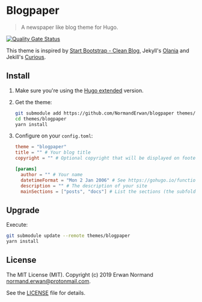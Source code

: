 # Blogpaper

> A newspaper like blog theme for Hugo.

[![Quality Gate Status](https://sonarcloud.io/api/project_badges/measure?project=NormandErwan_blogpaper&metric=alert_status)](https://sonarcloud.io/dashboard?id=NormandErwan_blogpaper)

This theme is inspired by [Start Bootstrap - Clean Blog](https://github.com/BlackrockDigital/startbootstrap-clean-blog),
Jekyll's [Olania](https://olania-jekyll.netlify.com/) and Jekill's [Curious](https://curious-jekyll.netlify.com/).

## Install

1. Make sure you're using the [Hugo extended](https://gohugo.io/getting-started/installing/) version.
2. Get the theme:

    ```bash
    git submodule add https://github.com/NormandErwan/blogpaper themes/blogpaper
    cd themes/blogpaper
    yarn install
    ```

3. Configure on your `config.toml`:

    ```toml
    theme = "blogpaper"
    title = "" # Your blog title
    copyright = "" # Optional copyright that will be displayed on footer

    [params]
      author = "" # Your name
      datetimeFormat = "Mon 2 Jan 2006" # See https://gohugo.io/functions/format for examples
      description = "" # The description of your site
      mainSections = ["posts", "docs"] # List the sections (the subfolders) you want to display on the homepage
    ```

## Upgrade

Execute:

```bash
git submodule update --remote themes/blogpaper
yarn install
```

## License

The MIT License (MIT). Copyright (c) 2019 Erwan Normand <normand.erwan@protonmail.com>.

See the [LICENSE](LICENSE) file for details.
